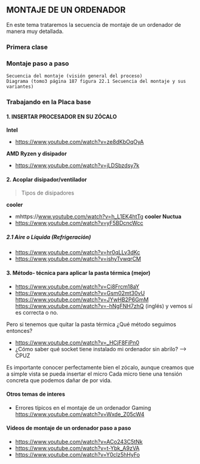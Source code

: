 ## MONTAJE DE UN ORDENADOR

En este tema trataremos la secuencia de montaje de un ordenador de manera muy detallada.

### Primera clase
### Montaje paso a paso
    Secuencia del montaje (visión general del proceso)
    Diagrama (tomo3 página 187 figura 22.1 Secuencia del montaje y sus variantes)
    
### Trabajando en la Placa base

#### 1. INSERTAR PROCESADOR EN SU ZÓCALO

**Intel**
* https://www.youtube.com/watch?v=ze8dKbOqOyA

**AMD Ryzen y disipador**
* https://www.youtube.com/watch?v=jLDSbzdsy7k

#### 2. Acoplar disipador/ventilador

> Tipos de disipadores

**cooler**
* mhttps://www.youtube.com/watch?v=h_L1EK4htTg
**cooler Nuctua**
* https://www.youtube.com/watch?v=yF5BDcncWcc

##### 2.1 Aire o Líquida (Refrigeración)
* https://www.youtube.com/watch?v=hr0qLLv3dKc
* https://www.youtube.com/watch?v=ishyTvwqrCM

#### 3. Método- técnica para aplicar la pasta térmica (mejor)
* https://www.youtube.com/watch?v=Ci8Frcm18aY
* https://www.youtube.com/watch?v=Gsm02mt30vU
https://www.youtube.com/watch?v=JYwHB2P6GmM
https://www.youtube.com/watch?v=-hNgFNH7zhQ (inglés) y vemos sí es correcta o no.

Pero si tenemos que quitar la pasta térmica ¿Qué método seguimos entonces?
* https://www.youtube.com/watch?v=_HCjF8FiPn0
* ¿Cómo saber qué socket tiene instalado mi ordenador sin abrilo? --> CPUZ

Es importante conocer perfectamente bien el zócalo, aunque creamos que a simple vista se pueda insertar el micro
Cada micro tiene una tensión concreta que podemos dañar de por vida.



#### Otros temas de interes

* Errores típicos en el montaje de un ordenador Gaming
https://www.youtube.com/watch?v=Wxde_Z05cW4

#### Vídeos de montaje de un ordenador paso a paso
* https://www.youtube.com/watch?v=ACo243C5tNk
* https://www.youtube.com/watch?v=t-Ybk_A9zVA
* https://www.youtube.com/watch?v=Y0clz5hHyFo

